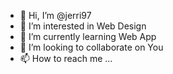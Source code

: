 - 👋 Hi, I’m @jerri97
- 👀 I’m interested in Web Design
- 🌱 I’m currently learning Web App
- 💞️ I’m looking to collaborate on You
- 📫 How to reach me ...

<!---
jerri97/jerri97 is a ✨ special ✨ repository because its `README.md` (this file) appears on your GitHub profile.
You can click the Preview link to take a look at your changes.
--->
